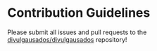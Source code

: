 # Contribution Guidelines

Please submit all issues and pull requests to the [divulgausados/divulgausados](http://github.com/murilocosta/divulgausados) repository!